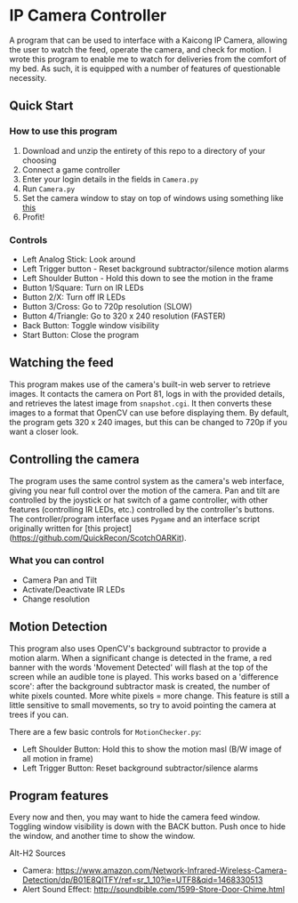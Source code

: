 # IP Camera Controller
A program that can be used to interface with a Kaicong IP Camera, allowing the user to watch the feed, operate the camera, and check for motion.  I wrote this program to enable me to watch for deliveries from the comfort of my bed.  As such, it is equipped with a number of features of questionable necessity.

## Quick Start
### How to use this program
1. Download and unzip the entirety of this repo to a directory of your choosing
2. Connect a game controller
3. Enter your login details in the fields in `Camera.py`
2. Run `Camera.py`
3. Set the camera window to stay on top of windows using something like [this](http://www.labnol.org/software/tutorials/keep-window-always-on-top/5213/)
4. Profit!

### Controls
 - Left Analog Stick: Look around
 - Left Trigger button - Reset background subtractor/silence motion alarms
 - Left Shoulder Button - Hold this down to see the motion in the frame
 - Button 1/Square: Turn on IR LEDs
 - Button 2/X: Turn off IR LEDs
 - Button 3/Cross: Go to 720p resolution (SLOW)
 - Button 4/Triangle: Go to 320 x 240 resolution (FASTER)
 - Back Button: Toggle window visibility
 - Start Button: Close the program

## Watching the feed
This program makes use of the camera's built-in web server to retrieve images.  It contacts the camera on Port 81, logs in with the provided details, and retrieves the latest image from `snapshot.cgi`.  It then converts these images to a format that OpenCV can use before displaying them.  By default, the program gets 320 x 240 images, but this can be changed to 720p if you want a closer look.

## Controlling the camera
The program uses the same control system as the camera's web interface, giving you near full control over the motion of the camera.  Pan and tilt are controlled by the joystick or hat switch of a game controller, with other features (controlling IR LEDs, etc.) controlled by the controller's buttons.  The controller/program interface uses `Pygame` and an interface script originally written for [this project] (https://github.com/QuickRecon/ScotchOARKit).

### What you can control
 - Camera Pan and Tilt
 - Activate/Deactivate IR LEDs
 - Change resolution

## Motion Detection
This program also uses OpenCV's background subtractor to provide a motion alarm.  When a significant change is detected in the frame, a red banner with the words 'Movement Detected' will flash at the top of the screen while an audible tone is played.  This works based on a 'difference score': after the background subtractor mask is created, the number of white pixels counted.  More white pixels = more change.  This feature is still a little sensitive to small movements, so try to avoid pointing the camera at trees if you can.

There are a few basic controls for `MotionChecker.py`:
 - Left Shoulder Button: Hold this to show the motion masl (B/W image of all motion in frame)
 - Left Trigger Button: Reset background subtractor/silence alarms

## Program features
Every now and then, you may want to hide the camera feed window.  Toggling window visibility is down with the BACK button.  Push once to hide the window, and another time to show the window.

Alt-H2 Sources
 - Camera: https://www.amazon.com/Network-Infrared-Wireless-Camera-Detection/dp/B01E8QITFY/ref=sr_1_10?ie=UTF8&qid=1468330513
 - Alert Sound Effect: http://soundbible.com/1599-Store-Door-Chime.html
